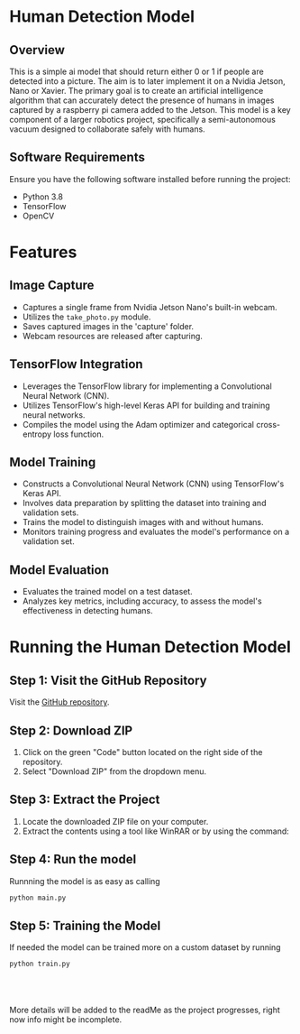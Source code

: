 # Human Detection Model

## Overview

This is a simple ai model that should return either 0 or 1 if people are detected into a picture. The aim is to later implement it on a Nvidia Jetson, Nano or Xavier. The primary goal is to create an artificial intelligence algorithm that can accurately detect the presence of humans in images captured by a raspberry pi camera added to the Jetson. This model is a key component of a larger robotics project, specifically a semi-autonomous vacuum designed to collaborate safely with humans.

## Software Requirements

Ensure you have the following software installed before running the project:

- Python 3.8
- TensorFlow
- OpenCV
# Features

## Image Capture

- Captures a single frame from Nvidia Jetson Nano's built-in webcam.
- Utilizes the `take_photo.py` module.
- Saves captured images in the 'capture' folder.
- Webcam resources are released after capturing.

## TensorFlow Integration

- Leverages the TensorFlow library for implementing a Convolutional Neural Network (CNN).
- Utilizes TensorFlow's high-level Keras API for building and training neural networks.
- Compiles the model using the Adam optimizer and categorical cross-entropy loss function.

## Model Training

- Constructs a Convolutional Neural Network (CNN) using TensorFlow's Keras API.
- Involves data preparation by splitting the dataset into training and validation sets.
- Trains the model to distinguish images with and without humans.
- Monitors training progress and evaluates the model's performance on a validation set.

## Model Evaluation

- Evaluates the trained model on a test dataset.
- Analyzes key metrics, including accuracy, to assess the model's effectiveness in detecting humans.

# Running the Human Detection Model
## Step 1: Visit the GitHub Repository

Visit the [GitHub repository](https://github.com/Lemon2311/Human_Detection_Model).

## Step 2: Download ZIP

1. Click on the green "Code" button located on the right side of the repository.
2. Select "Download ZIP" from the dropdown menu.

## Step 3: Extract the Project

1. Locate the downloaded ZIP file on your computer.
2. Extract the contents using a tool like WinRAR or by using the command:

## Step 4: Run the model
Runnning the model is as easy as calling
```bash
python main.py
```

## Step 5: Training the Model
If needed the model can be trained more on a custom dataset by running
```bash
python train.py
```
<br><br><br>
More details will be added to the readMe as the project progresses, right now info might be incomplete.
